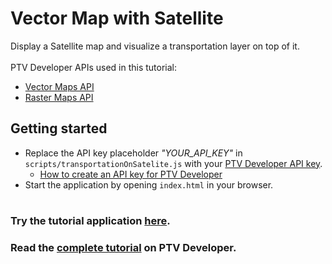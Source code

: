 # Vector Map with Satellite
Display a Satellite map and visualize a transportation layer on top of it.</br>
</br>
PTV Developer APIs used in this tutorial:
- <a href="https://developer.myptv.com/en/documentation/vector-maps-api/quick-start-vector-maps-api" target="_blank">Vector Maps API</a>
- <a href="https://developer.myptv.com/en/documentation/raster-maps-api/quick-start-raster-maps-api" target="_blank">Raster Maps API</a>

## Getting started
- Replace the API key placeholder *"YOUR_API_KEY"* in `scripts/transportationOnSatelite.js` with your <a href="https://myptv.com/developer" target="_blank">PTV Developer API key</a>.
  - <a href="https://developer.myptv.com/en/resources/tutorials" target="_blank">How to create an API key for PTV Developer</a>
- Start the application by opening `index.html` in your browser.
#
### Try the tutorial application <a href="https://developer-applications.myptv.com/Tutorials/MapRendering/Satellite-Raster-Map-with-Transportation/index.html" target="_blank">here</a>.
### Read the <a href="https://developer.myptv.com/en/resources/tutorials/map-rendering/vector-map-satellite" target="_blank">complete tutorial</a> on PTV Developer.
